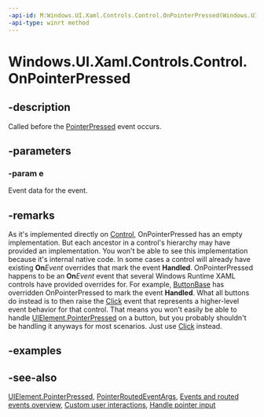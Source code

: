 ```yaml
---
-api-id: M:Windows.UI.Xaml.Controls.Control.OnPointerPressed(Windows.UI.Xaml.Input.PointerRoutedEventArgs)
-api-type: winrt method
---
```


<!-- Method syntax
virtual protected void OnPointerPressed(Windows.UI.Xaml.Input.PointerRoutedEventArgs e)
-->

# Windows.UI.Xaml.Controls.Control.OnPointerPressed

## -description
Called before the [PointerPressed](../windows.ui.xaml/uielement_pointerpressed.md) event occurs.



## -parameters
### -param e
Event data for the event.

## -remarks
As it's implemented directly on [Control](control.md), OnPointerPressed has an empty implementation. But each ancestor in a control's hierarchy may have provided an implementation. You won't be able to see this implementation because it's internal native code. In some cases a control will already have existing **On**_Event_ overrides that mark the event **Handled**. OnPointerPressed happens to be an **On**_Event_ event that several Windows Runtime XAML controls have provided overrides for. For example, [ButtonBase](../windows.ui.xaml.controls.primitives/buttonbase.md) has overridden OnPointerPressed to mark the event **Handled**. What all buttons do instead is to then raise the [Click](../windows.ui.xaml.controls.primitives/buttonbase_click.md) event that represents a higher-level event behavior for that control. That means you won't easily be able to handle [UIElement.PointerPressed](../windows.ui.xaml/uielement_pointerpressed.md) on a button, but you probably shouldn't be handling it anyways for most scenarios. Just use [Click](../windows.ui.xaml.controls.primitives/buttonbase_click.md) instead.

## -examples

## -see-also
[UIElement.PointerPressed](../windows.ui.xaml/uielement_pointerpressed.md), [PointerRoutedEventArgs](../windows.ui.xaml.input/pointerroutedeventargs.md), [Events and routed events overview](/windows/uwp/xaml-platform/events-and-routed-events-overview), [Custom user interactions](/windows/uwp/design/layout/index), [Handle pointer input](/windows/uwp/input-and-devices/handle-pointer-input)
